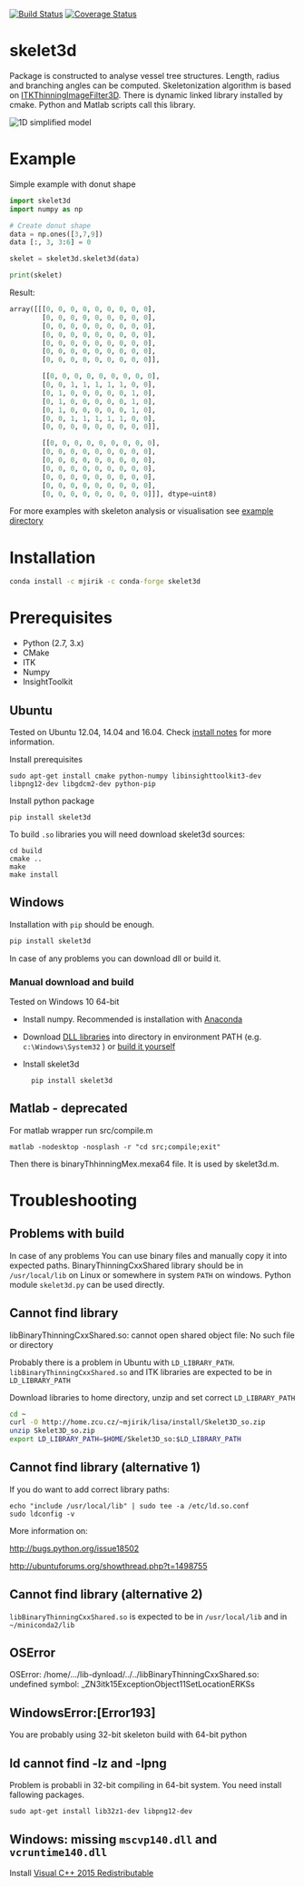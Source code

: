 [![Build Status](https://travis-ci.org/mjirik/skelet3d.svg)](https://travis-ci.org/mjirik/skelet3d)
[![Coverage Status](https://coveralls.io/repos/mjirik/skelet3d/badge.svg)](https://coveralls.io/r/mjirik/skelet3d)

skelet3d
========

Package is constructed to analyse vessel tree structures. Length, radius and branching angles can be computed.
Skeletonization algorithm is based on [ITKThinningImageFilter3D](http://hdl.handle.net/1926/1292). 
There is dynamic linked library installed by cmake. Python and Matlab 
scripts call this library. 

![1D simplified model](graphics/2014-09-2-porta_lar-crop.png)

Example
=======

Simple example with donut shape

```python
import skelet3d
import numpy as np

# Create donut shape
data = np.ones([3,7,9])
data [:, 3, 3:6] = 0

skelet = skelet3d.skelet3d(data)

print(skelet)
```

Result:

```python
array([[[0, 0, 0, 0, 0, 0, 0, 0, 0],
        [0, 0, 0, 0, 0, 0, 0, 0, 0],
        [0, 0, 0, 0, 0, 0, 0, 0, 0],
        [0, 0, 0, 0, 0, 0, 0, 0, 0],
        [0, 0, 0, 0, 0, 0, 0, 0, 0],
        [0, 0, 0, 0, 0, 0, 0, 0, 0],
        [0, 0, 0, 0, 0, 0, 0, 0, 0]],

        [[0, 0, 0, 0, 0, 0, 0, 0, 0],
        [0, 0, 1, 1, 1, 1, 1, 0, 0],
        [0, 1, 0, 0, 0, 0, 0, 1, 0],
        [0, 1, 0, 0, 0, 0, 0, 1, 0],
        [0, 1, 0, 0, 0, 0, 0, 1, 0],
        [0, 0, 1, 1, 1, 1, 1, 0, 0],
        [0, 0, 0, 0, 0, 0, 0, 0, 0]],

        [[0, 0, 0, 0, 0, 0, 0, 0, 0],
        [0, 0, 0, 0, 0, 0, 0, 0, 0],
        [0, 0, 0, 0, 0, 0, 0, 0, 0],
        [0, 0, 0, 0, 0, 0, 0, 0, 0],
        [0, 0, 0, 0, 0, 0, 0, 0, 0],
        [0, 0, 0, 0, 0, 0, 0, 0, 0],
        [0, 0, 0, 0, 0, 0, 0, 0, 0]]], dtype=uint8)
```
            
            

For more examples with skeleton analysis or visualisation see [example directory](https://github.com/mjirik/skelet3d/tree/master/examples)



# Installation

```cmd
conda install -c mjirik -c conda-forge skelet3d
```

Prerequisites
=============

  * Python (2.7, 3.x)
  * CMake
  * ITK
  * Numpy
  * InsightToolkit

## Ubuntu 

Tested on Ubuntu 12.04, 14.04 and 16.04. Check [install notes](install_linux.md) for more information.

Install prerequisites 

    sudo apt-get install cmake python-numpy libinsighttoolkit3-dev libpng12-dev libgdcm2-dev python-pip
    
Install python package

    pip install skelet3d

To build `.so` libraries you will need download skelet3d sources:

    cd build
    cmake ..
    make
    make install

## Windows 

Installation with `pip`  should be enough. 
```cmd
pip install skelet3d
```
In case of any problems you can download dll or build it.


### Manual download and build


Tested on Windows 10 64-bit 
 
* Install numpy. Recommended is installation with [Anaconda](https://www.continuum.io/downloads) 
* Download [DLL libraries](http://147.228.240.61/queetech/install/ITK%2bSkelet3D_dll.zip) 
into directory in environment PATH (e.g. `c:\Windows\System32` ) or [build it yourself](build_windows.md)
* Install skelet3d
        
        pip install skelet3d
 


## Matlab - deprecated

For matlab wrapper run src/compile.m

    matlab -nodesktop -nosplash -r "cd src;compile;exit"

Then there is binaryThhinningMex.mexa64 file. It is used by skelet3d.m.


Troubleshooting
===============

Problems with build
-------------------

In case of any problems You can use binary files and manually copy it into 
expected paths. BinaryThinningCxxShared library should be in `/usr/local/lib` 
on Linux or somewhere in system `PATH` on windows. Python module `skelet3d.py`
can be used directly.


Cannot find library
-------------------


libBinaryThinningCxxShared.so: cannot open shared object file: No such file or 
directory


Probably there is a problem in Ubuntu with `LD_LIBRARY_PATH`. 
`libBinaryThinningCxxShared.so` and ITK libraries are expected to be in `LD_LIBRARY_PATH`

Download libraries to home directory, unzip and set correct `LD_LIBRARY_PATH`
```bash
cd ~
curl -O http://home.zcu.cz/~mjirik/lisa/install/Skelet3D_so.zip
unzip Skelet3D_so.zip
export LD_LIBRARY_PATH=$HOME/Skelet3D_so:$LD_LIBRARY_PATH
```


Cannot find library (alternative 1)
---------


If you do want to add correct library paths:

    echo "include /usr/local/lib" | sudo tee -a /etc/ld.so.conf
    sudo ldconfig -v

More information on:

http://bugs.python.org/issue18502

http://ubuntuforums.org/showthread.php?t=1498755


Cannot find library (alternative 2)
---------------------

`libBinaryThinningCxxShared.so` is expected to be in `/usr/local/lib` and in `~/miniconda2/lib`

OSError
-------

OSError: /home/.../lib-dynload/../../libBinaryThinningCxxShared.so:
undefined symbol: _ZN3itk15ExceptionObject11SetLocationERKSs

WindowsError:[Error193]
-----------------------

You are probably using 32-bit skeleton build with 64-bit python

ld cannot find -lz and -lpng
-----------------------------

Problem is probabli in 32-bit compiling in 64-bit system. You need install fallowing packages. 
    
    sudo apt-get install lib32z1-dev libpng12-dev


Windows: missing `mscvp140.dll` and `vcruntime140.dll`
------------------------------------------------------

Install 
[Visual C++ 2015 Redistributable](https://www.microsoft.com/cs-cz/download/details.aspx?id=48145)
